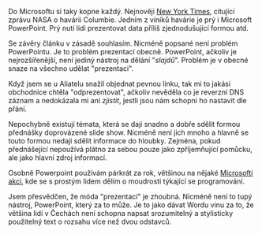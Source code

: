 <!-- dcterms:identifier = riderweblog#110 -->
<!-- dcterms:title = Jako obvykle: Microsoft může i za skvrny na slunci -->
<!-- np9:categoryId = 2 -->
<!-- x4w:category = Lidé a jiná zvěř -->
<!-- np9:authorId = 1 -->
<!-- np9:authorEmail = michal.valasek@altairis.cz -->
<!-- dcterms:creator = Michal Altair Valášek -->
<!-- dcterms:created = 2003-12-14T19:01:52+01:00 -->
<!-- dcterms:date = 2003-12-14T19:01:52+01:00 -->

Do Microsoftu si taky kopne každý. Nejnověji [New York Times](http://www.nytimes.com/2003/12/14/magazine/14POWER.html?ex=1071982800&en=799ad449b398c2d7&ei=5062&partner=DIGIWEB.CZ), citující zprávu NASA o havárii Columbie. Jedním z viníků havárie je prý i Microsoft PowerPoint. Prý nutí lidi prezentovat data příliš zjednodušující formou atd.

Se závěry článku v zásadě souhlasím. Nicméně popsané není problém PowerPointu. Je to problém prezentací obecně. PowerPoint, ačkoliv je nejrozšířenější, není jediný nástroj na dělání "*slajdů*". Problém je v obecné snaze na všechno udělat "prezentaci". 

Když jsem se u Aliatelu snažil objednat pevnou linku, tak mi to jakási obchodnice chtěla "odprezentovat", ačkoliv nevěděla co je reverzní DNS záznam a nedokázala mi ani *zjistit*, jestli jsou nám schopni ho nastavit dle přání.

Nepochybně existují témata, která se dají snadno a dobře sdělit formou přednášky doprovázené slide show. Nicméně není jich mnoho a hlavně se touto formou nedají sdělit informace do hloubky. Zejména, pokud přednášející nepoužívá plátno za sebou pouze jako zpříjemňující pomůcku, ale jako hlavní zdroj informací.

Osobně Powerpoint používám párkrát za rok, většinou na nějaké [Microsoftí akci](http://www.rider.cz/cs/lectures/default.xtml), kde se s prostým lidem dělím o moudrosti týkající se programování.

Jsem přesvědčen, že móda "prezentací" je zhoubná. Nicméně není to tupý nástroj, PowerPoint, který za to může. Je to jako dávat Wordu vinu za to, že většina lidí v Čechách není schopna napsat srozumitelný a stylisticky použitelný text o rozsahu více než dvou odstavců.